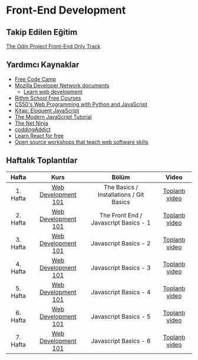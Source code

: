 # Front-End Development

## Takip Edilen Eğitim 

[The Odin Project Front-End Only Track](https://www.theodinproject.com/tracks/front-end-only)

## Yardımcı Kaynaklar 

* [Free Code Camp](https://www.freecodecamp.org/)
* [Mozilla Developer Network documents](https://developer.mozilla.org/en-US/)
  * [Learn web development](https://developer.mozilla.org/en-US/docs/Learn)
* [Rithm School Free Courses](https://www.rithmschool.com/courses)
* [CS50's Web Programming with Python and JavaScript](https://cs50.harvard.edu/web/2018/)
* [Kitap: Eloquent JavaScript](https://eloquentjavascript.net/)
* [The Modern JavaScript Tutorial](https://javascript.info/)
* [The Net Ninja](https://www.youtube.com/channel/UCW5YeuERMmlnqo4oq8vwUpg)
* [coddingAddict](https://www.youtube.com/channel/UCMZFwxv5l-XtKi693qMJptA)
* [Learn React for free](https://scrimba.com/g/glearnreact)
* [Open source workshops that teach web software skills](https://nodeschool.io/)

## Haftalık Toplantılar

| Hafta       | Kurs                               |Bölüm                  | Video                 |
| :---------: |:----------------------------------:|:---------------------:|:---------------------:|
| 1. Hafta    | [Web Development 101](https://www.theodinproject.com/courses/web-development-101) | The Basics / Installations / Git Basics | [Toplantı video](https://youtu.be/tW-xWyf78X8)
| 2. Hafta    | [Web Development 101](https://www.theodinproject.com/courses/web-development-101) | The Front End / Javascript Basics - 1 | [Toplantı video](https://youtu.be/d5z7g3mnu_A)
| 3. Hafta    | [Web Development 101](https://www.theodinproject.com/courses/web-development-101) | Javascript Basics - 2 | [Toplantı video](https://youtu.be/uWHNXlVmhx8)
| 4. Hafta    | [Web Development 101](https://www.theodinproject.com/courses/web-development-101) | Javascript Basics - 3 | [Toplantı video](https://youtu.be/6AdTeHiV2C4)
| 5. Hafta    | [Web Development 101](https://www.theodinproject.com/courses/web-development-101) | Javascript Basics - 4 | [Toplantı video](https://youtu.be/4v61XwTg-NI)
| 6. Hafta    | [Web Development 101](https://www.theodinproject.com/courses/web-development-101) | Javascript Basics - 5 | [Toplantı video](https://youtu.be/7dKMW_6hEBY)
| 7. Hafta    | [Web Development 101](https://www.theodinproject.com/courses/web-development-101) | Javascript Basics - 6 | [Toplantı video](https://youtu.be/-lUUYUYQzKs)

